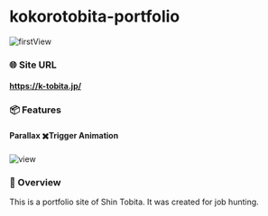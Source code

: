 # kokorotobita-portfolio 

![firstView](https://kt-media.blog/wp-content/uploads/2022/07/mockup_portfolio.png)

### 🌐 Site URL

#### **https://k-tobita.jp/**  

### 📦 Features
#### Parallax ✖️Trigger Animation
![view](https://kt-media.blog/wp-content/uploads/2022/07/Videotogif.gif)

### 🎁 Overview
This is a portfolio site of Shin Tobita. It was created for job hunting.
